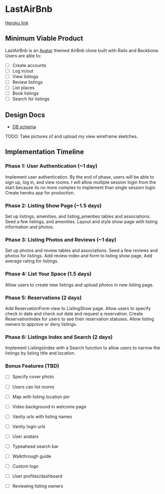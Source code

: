 # LastAirBnb

[Heroku link][heroku]

[heroku]: http://lastairbnb.herokuapp.com

## Minimum Viable Product
LastAirBnb is an [Avatar][avatarwiki] themed AirBnb clone built with Rails and Backbone. Users
are able to:

- [ ] Create accounts
- [ ] Log in/out
- [ ] View listings
- [ ] Review listings
- [ ] List places
- [ ] Book listings
- [ ] Search for listings

[avatarwiki]: http://en.wikipedia.org/wiki/Avatar:_The_Last_Airbender

## Design Docs
<!-- * [View Wireframes][views] -->
* [DB schema][schema]

<!-- [views]: ./docs/views.md -->
[schema]: ./docs/schema.md

TODO: Take pictures of and upload my view wireframe sketches.

## Implementation Timeline

### Phase 1: User Authentication (~1 day)
Implement user authentication. By the end of phase, users will be able to sign
up, log in, and view rooms. I will allow multiple session login from the start
because its no more complex to implement than single session login. Create heroku
app for production.

### Phase 2: Listing Show Page (~1.5 days)
Set up listings, amenities, and listing_amenties tables and associations. Seed
a few listings, and amenities. Layout and style show page with listing information
and photos.

### Phase 3: Listing Photos and Reviews (~1 day)
Set up photos and review tables and associations. Seed a few reviews and photos
for listings. Add review index and form to listing show page. Add average rating
for listings.

### Phase 4: List Your Space (1.5 days)
Allow users to create new listings and upload photos in new listing page.

### Phase 5: Reservations (2 days)
Add ReservationForm view to ListingShow page. Allow users to specify check in date
and check out date and request a reservation. Create ReservationIndex for users
to see their reservation statuses. Allow listing owners to approve or deny listings.

### Phase 6: Listings Index and Search (2 days)
Implement ListingsIndex with a Search function to allow users to narrow the
listings by listing title and location.

### Bonus Features (TBD)
- [ ] Specify cover photo
- [ ] Users can list rooms
- [ ] Map with listing location pin
- [ ] Video background in welcome page
- [ ] Vanity urls with listing names
- [ ] Vanity login urls
- [ ] User avatars
- [ ] Typeahead search bar
- [ ] Walkthrough guide
- [ ] Custom logo
- [ ] User profiles/dashboard
- [ ] Reviewing listing owners


[phase-one]: ./docs/phases/phase1.md
[phase-two]: ./docs/phases/phase2.md
[phase-three]: ./docs/phases/phase3.md
[phase-four]: ./docs/phases/phase4.md
[phase-five]: ./docs/phases/phase5.md
